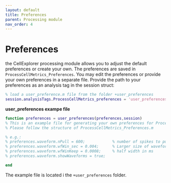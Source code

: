 ```yaml
---
layout: default
title: Preferences
parent: Processing module
nav_order: 4
---
```

# Preferences
the CellExplorer processing module allows you to adjust the default preferences or create your own. The preferences are saved in `ProcessCellMetrics_Preferences`. You may edit the preferences or provide your own preferences in a separate file. Provide the path to your preferences as an analysis tag in the session struct: 
```m
% load a user_preference.m file from the folder +user_preferences
session.analysisTags.ProcessCellMetrics_preferences = 'user_preferences.user_preferences';
```

__user_preferences exampe file__
```m
function preferences = user_preferences(preferences,session)
% This is an example file for generating your own preferences for ProcessCellMetrics part of CellExplorer
% Please follow the structure of ProcessCellMetrics_Preferences.m

% e.g.:
% preferences.waveform.nPull = 600;            % number of spikes to pull out (default: 600)
% preferences.waveform.wfWin_sec = 0.004;      % Larger size of waveform windows for filterning. total width in ms
% preferences.waveform.wfWinKeep = 0.0008;     % half width in ms
% preferences.waveform.showWaveforms = true;

end
```
The example file is located i the `+user_preferences` folder. 